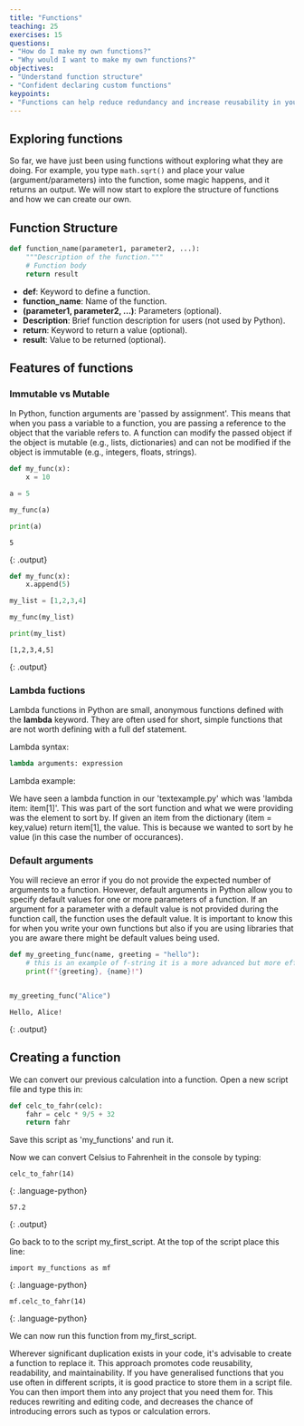 ```yaml
---
title: "Functions"
teaching: 25
exercises: 15
questions:
- "How do I make my own functions?"
- "Why would I want to make my own functions?" 
objectives:
- "Understand function structure"
- "Confident declaring custom functions"
keypoints:
- "Functions can help reduce redundancy and increase reusability in your code"
---
```


## Exploring functions

So far, we have just been using functions without exploring what they are doing. For example, you type `math.sqrt()` and place your value (argument/parameters) into the function, some magic happens, and it returns an output. We will now start to explore the structure of functions and how we can create our own.  

## Function Structure

```python
def function_name(parameter1, parameter2, ...):
    """Description of the function."""
    # Function body
    return result
```

- **def**: Keyword to define a function.
- **function_name**: Name of the function.
- **(parameter1, parameter2, ...)**: Parameters (optional).
- **Description**: Brief function description for users (not used by Python).
- **return**: Keyword to return a value (optional).
- **result**: Value to be returned (optional).


## Features of functions

### Immutable vs Mutable
In Python, function arguments are 'passed by assignment'. This means that when you pass a variable to a function, you are passing a reference to the object that the variable refers to. A function can modify the passed object if the object is mutable (e.g., lists, dictionaries) and can not be modified if the object is immutable (e.g., integers, floats, strings).  

```python
def my_func(x):
    x = 10

a = 5

my_func(a)

print(a)
```

```
5
```
{: .output}


```python
def my_func(x):
    x.append(5)

my_list = [1,2,3,4]

my_func(my_list)

print(my_list)
```

```
[1,2,3,4,5]
```
{: .output}

### Lambda fuctions

Lambda functions in Python are small, anonymous functions defined with the **lambda** keyword. They are often used for short, simple functions that are not worth defining with a full def statement. 

Lambda syntax:
```python
lambda arguments: expression
```

Lambda example:

We have seen a lambda function in our 'textexample.py' which was 'lambda item: item\[1\]'. This was part of the sort function and what we were providing was the element to sort by. If given an item from the dictionary (item = key,value) return item[1], the value. This is because we wanted to sort by he value (in this case the number of occurances). 

### Default arguments

You will recieve an error if you do not provide the expected number of arguments to a function. However, default arguments in Python allow you to specify default values for one or more parameters of a function. If an argument for a parameter with a default value is not provided during the function call, the function uses the default value. It is important to know this for when you write your own functions but also if you are using libraries that you are aware there might be default values being used.

```python
def my_greeting_func(name, greeting = "hello"):
    # this is an example of f-string it is a more advanced but more efficient way to create and print a formatted string.
    print(f"{greeting}, {name}!")


my_greeting_func("Alice")

``` 

```
Hello, Alice!
```
{: .output}

## Creating a function

We can convert our previous calculation into a function. Open a new script file and type this in: 

```python
def celc_to_fahr(celc):
    fahr = celc * 9/5 + 32
    return fahr
```

Save this script as 'my_functions' and run it.

Now we can convert Celsius to Fahrenheit in the console by typing:

```
celc_to_fahr(14) 
```
{: .language-python}
```
57.2
```
{: .output}

Go back to to the script my_first_script. At the top of the script place this line:

```
import my_functions as mf
```
{: .language-python}

```
mf.celc_to_fahr(14) 
```
{: .language-python}

We can now run this function from my_first_script.

Wherever significant duplication exists in your code, it's advisable to create a function to replace it. This approach promotes code reusability, readability, and maintainability. If you have generalised functions that you use often in different scripts, it is good practice to store them in a script file. You can then import them into any project that you need them for. This reduces rewriting and editing code, and decreases the chance of introducing errors such as typos or calculation errors.
